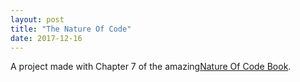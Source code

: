 ```yaml
---
layout: post
title: "The Nature Of Code"
date: 2017-12-16
---
```


<canvas data-processing-sources="/projects/TheNatureOfCode/Q7_4ToInfinity/Q7_4ToInfinity.pde"></canvas>
 A project made with Chapter 7 of the amazing<a href="http://natureofcode.com/book/chapter-7-cellular-automata/">Nature Of Code Book</a>.
